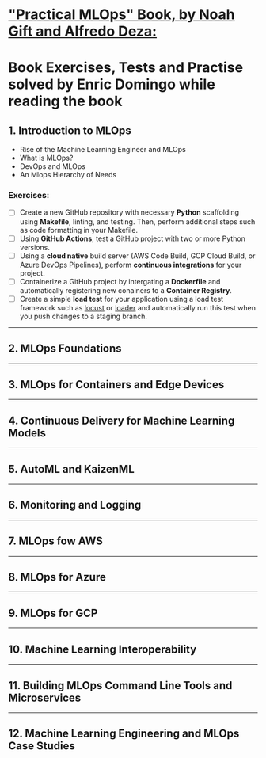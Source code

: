 # <u>"**Practical MLOps**" Book, by Noah Gift and Alfredo Deza:</u>
# Book Exercises, Tests and Practise solved by Enric Domingo while reading the book

## 1. Introduction to MLOps
- Rise of the Machine Learning Engineer and MLOps
- What is MLOps?
- DevOps and MLOps
- An Mlops Hierarchy of Needs

### **Exercises:**
- [ ] Create a new GitHub repository with necessary **Python** scaffolding using **Makefile**, linting, and testing. Then, perform additional steps such as code formatting in your Makefile.
- [ ] Using **GitHub Actions**, test a GitHub project with two or more Python versions.
- [ ] Using a **cloud native** build server (AWS Code Build, GCP Cloud Build, or Azure DevOps Pipelines), perform **continuous integrations** for your project.
- [ ] Containerize a GitHub project by intergating a **Dockerfile** and automatically registering new conainers to a **Container Registry**.
- [ ] Create a simple **load test** for your application using a load test framework such as [locust](https://locust.io) or [loader](https://loader.io) and automatically run this test when you push changes to a staging branch.

---

## 2. MLOps Foundations

---

## 3. MLOps for Containers and Edge Devices

---

## 4. Continuous Delivery for Machine Learning Models

---

## 5. AutoML and KaizenML

---

## 6. Monitoring and Logging

---

## 7. MLOps fow AWS

---

## 8. MLOps for Azure

---

## 9. MLOps for GCP

---

## 10. Machine Learning Interoperability

---

## 11. Building MLOps Command Line Tools and Microservices

---

## 12. Machine Learning Engineering and MLOps Case Studies

